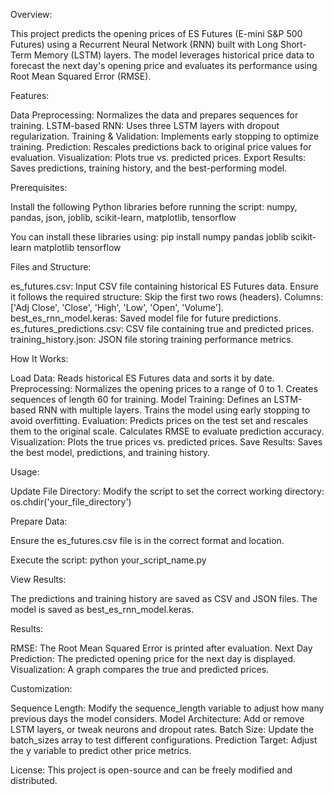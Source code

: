 Overview:

This project predicts the opening prices of ES Futures (E-mini S&P 500 Futures) using a Recurrent Neural Network (RNN) built with Long Short-Term Memory (LSTM) layers. The model leverages historical price data to forecast the next day's opening price and evaluates its performance using Root Mean Squared Error (RMSE).

Features:

Data Preprocessing: Normalizes the data and prepares sequences for training.
LSTM-based RNN: Uses three LSTM layers with dropout regularization.
Training & Validation: Implements early stopping to optimize training.
Prediction: Rescales predictions back to original price values for evaluation.
Visualization: Plots true vs. predicted prices.
Export Results: Saves predictions, training history, and the best-performing model.

Prerequisites:

Install the following Python libraries before running the script: numpy, pandas, json, joblib, scikit-learn, matplotlib, tensorflow

You can install these libraries using:
pip install numpy pandas joblib scikit-learn matplotlib tensorflow

Files and Structure:

es_futures.csv: Input CSV file containing historical ES Futures data. Ensure it follows the required structure:
Skip the first two rows (headers).
Columns: ['Adj Close', 'Close', 'High', 'Low', 'Open', 'Volume'].
best_es_rnn_model.keras: Saved model file for future predictions.
es_futures_predictions.csv: CSV file containing true and predicted prices.
training_history.json: JSON file storing training performance metrics.

How It Works:

Load Data: Reads historical ES Futures data and sorts it by date.
Preprocessing: Normalizes the opening prices to a range of 0 to 1. Creates sequences of length 60 for training.
Model Training: Defines an LSTM-based RNN with multiple layers. Trains the model using early stopping to avoid overfitting.
Evaluation: Predicts prices on the test set and rescales them to the original scale. Calculates RMSE to evaluate prediction accuracy.
Visualization: Plots the true prices vs. predicted prices.
Save Results: Saves the best model, predictions, and training history.

Usage:

Update File Directory:
Modify the script to set the correct working directory:
os.chdir('your_file_directory')

Prepare Data:

Ensure the es_futures.csv file is in the correct format and location.

Execute the script: python your_script_name.py

View Results:

The predictions and training history are saved as CSV and JSON files.
The model is saved as best_es_rnn_model.keras.

Results:

RMSE: The Root Mean Squared Error is printed after evaluation.
Next Day Prediction: The predicted opening price for the next day is displayed.
Visualization: A graph compares the true and predicted prices.

Customization:

Sequence Length: Modify the sequence_length variable to adjust how many previous days the model considers.
Model Architecture: Add or remove LSTM layers, or tweak neurons and dropout rates.
Batch Size: Update the batch_sizes array to test different configurations.
Prediction Target: Adjust the y variable to predict other price metrics.

License:
This project is open-source and can be freely modified and distributed.
